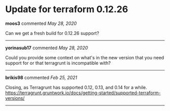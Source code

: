 # Update for terraform 0.12.26

**moos3** commented *May 28, 2020*

Can we get a fresh build for 0.12.26 support?
<br />
***


**yorinasub17** commented *May 28, 2020*

Could you provide some context on what's in the new version that you need support for or that terragrunt is incompatible with?
***

**brikis98** commented *Feb 25, 2021*

Closing, as Terragrunt has supported 0.12, 0.13, and 0.14 for a while. https://terragrunt.gruntwork.io/docs/getting-started/supported-terraform-versions/


***

